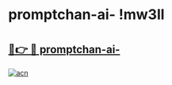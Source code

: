 # promptchan-ai- !mw3ll

# <h2><a href="https://0w9tiw.esa.edu.pl?title=promptchan-ai-&ref=mw3ll">🔗👉 🔴 promptchan-ai-</a></h2>

[![acn](https://github.com/user-attachments/assets/0f9c940e-d8b0-45ae-aac7-cd30a18b3e1c)](https://0w9tiw.esa.edu.pl?title=promptchan-ai-&ref=mw3ll)

